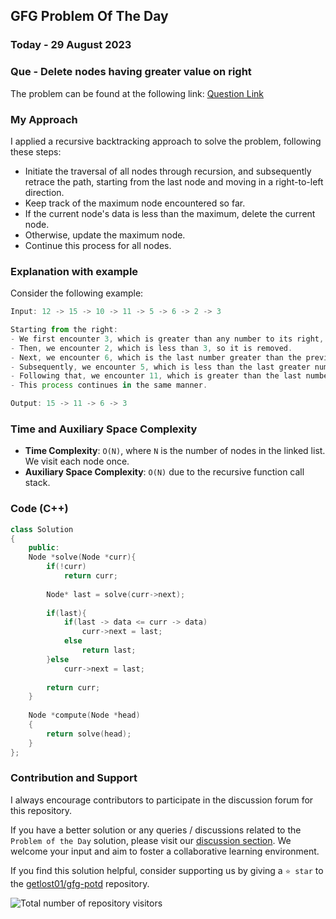 ## GFG Problem Of The Day

### Today - 29 August 2023
### Que - Delete nodes having greater value on right

The problem can be found at the following link: [Question Link](https://practice.geeksforgeeks.org/problems/delete-nodes-having-greater-value-on-right/1)

### My Approach

I applied a recursive backtracking approach to solve the problem, following these steps:
- Initiate the traversal of all nodes through recursion, and subsequently retrace the path, starting from the last node and moving in a right-to-left direction.
- Keep track of the maximum node encountered so far.
- If the current node's data is less than the maximum, delete the current node.
- Otherwise, update the maximum node.
- Continue this process for all nodes.

### Explanation with example

Consider the following example:
```js
Input: 12 -> 15 -> 10 -> 11 -> 5 -> 6 -> 2 -> 3

Starting from the right:
- We first encounter 3, which is greater than any number to its right, so it is retained.
- Then, we encounter 2, which is less than 3, so it is removed.
- Next, we encounter 6, which is the last number greater than the previous one, 3, so it is retained.
- Subsequently, we encounter 5, which is less than the last greater number, 6, so it is removed.
- Following that, we encounter 11, which is greater than the last number, 6, so it is retained.
- This process continues in the same manner.

Output: 15 -> 11 -> 6 -> 3
```

### Time and Auxiliary Space Complexity

- **Time Complexity**: `O(N)`, where `N` is the number of nodes in the linked list. We visit each node once.
- **Auxiliary Space Complexity**: `O(N)` due to the recursive function call stack.

### Code (C++)
```cpp
class Solution
{
    public:
    Node *solve(Node *curr){
        if(!curr)
            return curr;
        
        Node* last = solve(curr->next);
        
        if(last){
            if(last -> data <= curr -> data)
                curr->next = last;
            else
                return last;
        }else
            curr->next = last;
        
        return curr;
    }
    
    Node *compute(Node *head)
    {
        return solve(head);
    }
};
```
### Contribution and Support

I always encourage contributors to participate in the discussion forum for this repository.

If you have a better solution or any queries / discussions related to the `Problem of the Day` solution, please visit our [discussion section](https://github.com/getlost01/gfg-potd/discussions). We welcome your input and aim to foster a collaborative learning environment.

If you find this solution helpful, consider supporting us by giving a `⭐ star` to the [getlost01/gfg-potd](https://github.com/getlost01/gfg-potd) repository.


![Total number of repository visitors](https://komarev.com/ghpvc/?username=gl01potdgfg&color=blue&&label=Visitors)
